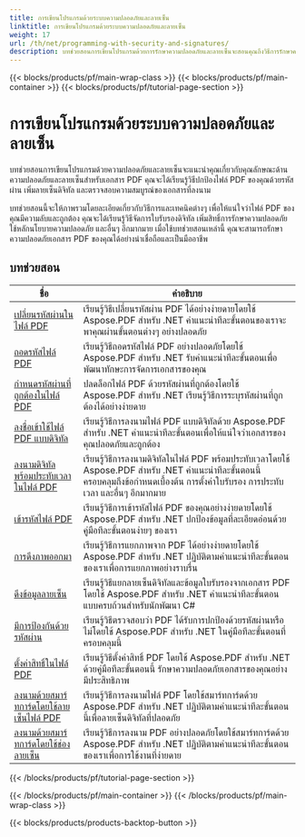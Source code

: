```yaml
---
title: การเขียนโปรแกรมด้วยระบบความปลอดภัยและลายเซ็น
linktitle: การเขียนโปรแกรมด้วยระบบความปลอดภัยและลายเซ็น
weight: 17
url: /th/net/programming-with-security-and-signatures/
description: บทช่วยสอนการเขียนโปรแกรมด้วยการรักษาความปลอดภัยและลายเซ็นจะสอนคุณถึงวิธีการรักษาความปลอดภัยและลงนามในเอกสาร PDF ของคุณ เพื่อให้มั่นใจถึงความลับและความถูกต้อง
---
```


{{< blocks/products/pf/main-wrap-class >}}
{{< blocks/products/pf/main-container >}}
{{< blocks/products/pf/tutorial-page-section >}}

# การเขียนโปรแกรมด้วยระบบความปลอดภัยและลายเซ็น

บทช่วยสอนการเขียนโปรแกรมด้วยความปลอดภัยและลายเซ็นจะแนะนำคุณเกี่ยวกับคุณลักษณะด้านความปลอดภัยและลายเซ็นสำหรับเอกสาร PDF คุณจะได้เรียนรู้วิธีปกป้องไฟล์ PDF ของคุณด้วยรหัสผ่าน เพิ่มลายเซ็นดิจิทัล และตรวจสอบความสมบูรณ์ของเอกสารที่ลงนาม

บทช่วยสอนนี้จะให้ภาพรวมโดยละเอียดเกี่ยวกับวิธีการและเทคนิคต่างๆ เพื่อให้แน่ใจว่าไฟล์ PDF ของคุณมีความลับและถูกต้อง คุณจะได้เรียนรู้วิธีจัดการใบรับรองดิจิทัล เพิ่มสิทธิ์การรักษาความปลอดภัย ใช้หลักนโยบายความปลอดภัย และอื่นๆ อีกมากมาย เมื่อใช้บทช่วยสอนเหล่านี้ คุณจะสามารถรักษาความปลอดภัยเอกสาร PDF ของคุณได้อย่างน่าเชื่อถือและเป็นมืออาชีพ

## บทช่วยสอน
| ชื่อ | คำอธิบาย |
| --- | --- | 
| [เปลี่ยนรหัสผ่านในไฟล์ PDF](./change-password/) | เรียนรู้วิธีเปลี่ยนรหัสผ่าน PDF ได้อย่างง่ายดายโดยใช้ Aspose.PDF สำหรับ .NET คำแนะนำทีละขั้นตอนของเราจะพาคุณผ่านขั้นตอนต่างๆ อย่างปลอดภัย |  
| [ถอดรหัสไฟล์ PDF](./decrypt/) | เรียนรู้วิธีถอดรหัสไฟล์ PDF อย่างปลอดภัยโดยใช้ Aspose.PDF สำหรับ .NET รับคำแนะนำทีละขั้นตอนเพื่อพัฒนาทักษะการจัดการเอกสารของคุณ |  
| [กำหนดรหัสผ่านที่ถูกต้องในไฟล์ PDF](./determine-correct-password/) | ปลดล็อกไฟล์ PDF ด้วยรหัสผ่านที่ถูกต้องโดยใช้ Aspose.PDF สำหรับ .NET เรียนรู้วิธีการระบุรหัสผ่านที่ถูกต้องได้อย่างง่ายดาย |  
| [ลงชื่อเข้าใช้ไฟล์ PDF แบบดิจิทัล](./digitally-sign/) | เรียนรู้วิธีการลงนามไฟล์ PDF แบบดิจิทัลด้วย Aspose.PDF สำหรับ .NET คำแนะนำทีละขั้นตอนเพื่อให้แน่ใจว่าเอกสารของคุณปลอดภัยและถูกต้อง |  
| [ลงนามดิจิทัลพร้อมประทับเวลาในไฟล์ PDF](./digitally-sign-with-time-stamp/) | เรียนรู้วิธีการลงนามดิจิทัลในไฟล์ PDF พร้อมประทับเวลาโดยใช้ Aspose.PDF สำหรับ .NET คำแนะนำทีละขั้นตอนนี้ครอบคลุมถึงข้อกำหนดเบื้องต้น การตั้งค่าใบรับรอง การประทับเวลา และอื่นๆ อีกมากมาย |  
| [เข้ารหัสไฟล์ PDF](./encrypt/) | เรียนรู้วิธีการเข้ารหัสไฟล์ PDF ของคุณอย่างง่ายดายโดยใช้ Aspose.PDF สำหรับ .NET ปกป้องข้อมูลที่ละเอียดอ่อนด้วยคู่มือทีละขั้นตอนง่ายๆ ของเรา |  
| [การดึงภาพออกมา](./extracting-image/) | เรียนรู้วิธีการแยกภาพจาก PDF ได้อย่างง่ายดายโดยใช้ Aspose.PDF สำหรับ .NET ปฏิบัติตามคำแนะนำทีละขั้นตอนของเราเพื่อการแยกภาพอย่างราบรื่น |  
| [ดึงข้อมูลลายเซ็น](./extract-signature-info/) | เรียนรู้วิธีแยกลายเซ็นดิจิทัลและข้อมูลใบรับรองจากเอกสาร PDF โดยใช้ Aspose.PDF สำหรับ .NET คำแนะนำทีละขั้นตอนแบบครบถ้วนสำหรับนักพัฒนา C# |  
| [มีการป้องกันด้วยรหัสผ่าน](./is-password-protected/) | เรียนรู้วิธีตรวจสอบว่า PDF ได้รับการปกป้องด้วยรหัสผ่านหรือไม่โดยใช้ Aspose.PDF สำหรับ .NET ในคู่มือทีละขั้นตอนที่ครอบคลุมนี้ |  
| [ตั้งค่าสิทธิ์ในไฟล์ PDF](./set-privileges/) | เรียนรู้วิธีตั้งค่าสิทธิ์ PDF โดยใช้ Aspose.PDF สำหรับ .NET ด้วยคู่มือทีละขั้นตอนนี้ รักษาความปลอดภัยเอกสารของคุณอย่างมีประสิทธิภาพ |  
| [ลงนามด้วยสมาร์ทการ์ดโดยใช้ลายเซ็นไฟล์ PDF](./sign-with-smart-card-using-pdf-file-signature/) | เรียนรู้วิธีการลงนามไฟล์ PDF โดยใช้สมาร์ทการ์ดด้วย Aspose.PDF สำหรับ .NET ปฏิบัติตามคำแนะนำทีละขั้นตอนนี้เพื่อลายเซ็นดิจิทัลที่ปลอดภัย |  
| [ลงนามด้วยสมาร์ทการ์ดโดยใช้ช่องลายเซ็น](./sign-with-smart-card-using-signature-field/) | เรียนรู้วิธีการลงนาม PDF อย่างปลอดภัยโดยใช้สมาร์ทการ์ดด้วย Aspose.PDF สำหรับ .NET ปฏิบัติตามคำแนะนำทีละขั้นตอนของเราเพื่อการใช้งานที่ง่ายดาย |  
{{< /blocks/products/pf/tutorial-page-section >}}

{{< /blocks/products/pf/main-container >}}
{{< /blocks/products/pf/main-wrap-class >}}

{{< blocks/products/products-backtop-button >}}
